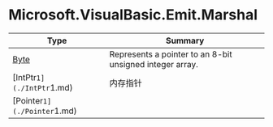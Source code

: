 ﻿
# Microsoft.VisualBasic.Emit.Marshal

|Type|Summary|
|----|-------|
|[Byte](./Byte.md)|Represents a pointer to an 8-bit unsigned integer array.|
|[IntPtr`1](./IntPtr`1.md)|内存指针|
|[Pointer`1](./Pointer`1.md)||

